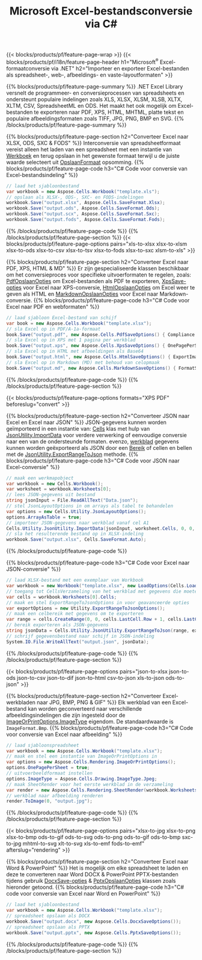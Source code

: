 ﻿---
title: Microsoft Excel-bestandsconversie via C# 
url: /nl/net/conversion/
description: Converteer Excel XLS, XLSX, ODS, CSV naar PDF, XPS, HTML, JPEG, HTML en vele andere populaire formaten met slechts enkele regels C# code.
---
{{< blocks/products/pf/feature-page-wrap >}}
{{< blocks/products/pf/i18n/feature-page-header h1="Microsoft<sup>&reg;</sup> Excel-formaatconversie via .NET" h2="Importeer en exporteer Excel-bestanden als spreadsheet-, web-, afbeeldings- en vaste-layoutformaten" >}}

{{% blocks/products/pf/feature-page-summary %}}
.NET Excel Library versnelt de programmeer- en conversieprocessen van spreadsheets en ondersteunt populaire indelingen zoals XLS, XLSX, XLSM, XLSB, XLTX, XLTM, CSV, SpreadsheetML en ODS. Het maakt het ook mogelijk om Excel-bestanden te exporteren naar PDF, XPS, HTML, MHTML, platte tekst en populaire afbeeldingsformaten zoals TIFF, JPG, PNG, BMP en SVG.
{{% /blocks/products/pf/feature-page-summary %}}

{{% blocks/products/pf/feature-page-section h2="Converteer Excel naar XLSX, ODS, SXC & FODS" %}}
Interconversie van spreadsheetformaat vereist alleen het laden van een spreadsheet met een instantie van [Werkboek](https://apireference.aspose.com/cells/net/aspose.cells/workbook) en terug opslaan in het gewenste formaat terwijl u de juiste waarde selecteert uit [OpslaanFormaat](https://apireference.aspose.com/cells/net/aspose.cells/saveformat) opsomming.
{{% blocks/products/pf/feature-page-code h3="C# Code voor conversie van Excel-bestandsindeling" %}}

```cs
// laad het sjabloonbestand
var workbook = new Aspose.Cells.Workbook("template.xls");
// opslaan als XLSX-, ODS-, SXC- en FODS-indelingen
workbook.Save("output.xlsx", Aspose.Cells.SaveFormat.Xlsx);
workbook.Save("output.ods", Aspose.Cells.SaveFormat.Ods);
workbook.Save("output.scx", Aspose.Cells.SaveFormat.Sxc);
workbook.Save("output.fods", Aspose.Cells.SaveFormat.Fods);

```
{{% /blocks/products/pf/feature-page-code %}}
{{% /blocks/products/pf/feature-page-section %}}
{{< blocks/products/pf/feature-page-options pairs="xls-to-xlsx xlsx-to-xlsm xlsx-to-ods xlsx-to-csv xlsx-to-tsv xlsx-to-fods xlsx-to-sxc xlsm-to-xls" >}}


{{% blocks/products/pf/feature-page-section h2="Converteer Excel naar PDF, XPS, HTML & MD" %}}
Er zijn gespecialiseerde klassen beschikbaar om het conversieproces voor specifieke uitvoerformaten te regelen, zoals: [PdfOpslaanOpties](https://apireference.aspose.com/cells/net/aspose.cells/pdfsaveoptions) om Excel-bestanden als PDF te exporteren, [XpsSave-opties](https://apireference.aspose.com/cells/net/aspose.cells/xpssaveoptions) voor Excel naar XPS-conversie, [HtmlOpslaanOpties](https://apireference.aspose.com/cells/net/aspose.cells/htmlsaveoptions) om Excel weer te geven als HTML en [MarkdownOpslaanOpties](https://apireference.aspose.com/cells/net/aspose.cells/markdownsaveoptions) voor Excel naar Markdown-conversie. 
{{% blocks/products/pf/feature-page-code h3="C# Code voor Excel naar PDF en webformaten" %}}

```cs
// laad sjabloon Excel-bestand van schijf
var book = new Aspose.Cells.Workbook("template.xlsx");
// sla Excel op in PDF/A-1a-formaat
book.Save("output.pdf", new Aspose.Cells.PdfSaveOptions() { Compliance = PdfComplianceVersion.PdfA1a });
// sla Excel op in XPS met 1 pagina per werkblad
book.Save("output.xps", new Aspose.Cells.XpsSaveOptions() { OnePagePerSheet = true });
// sla Excel op in HTML met afbeeldingen als Base64
book.Save("output.html", new Aspose.Cells.HtmlSaveOptions() { ExportImagesAsBase64 = true });
// sla Excel op in Markdown (MD) met behoud van celopmaak
book.Save("output.md", new Aspose.Cells.MarkdownSaveOptions() { FormatStrategy = Cells.CellValueFormatStrategy.CellStyle });

```
{{% /blocks/products/pf/feature-page-code %}}
{{% /blocks/products/pf/feature-page-section %}}

{{< blocks/products/pf/feature-page-options formats="XPS PDF" beforeslug="convert" >}}

{{% blocks/products/pf/feature-page-section h2="Converteer JSON naar Excel en Excel naar JSON" %}}
JSON-gegevens kunnen worden geïmporteerd in een instantie van: [Cells](https://apireference.aspose.com/cells/net/aspose.cells/cells) klas met hulp van [JsonUtility.ImportData](https://apireference.aspose.com/cells/net/aspose.cells.utility/jsonutility/methods/importdata) voor verdere verwerking of eenvoudige conversie naar een van de ondersteunde formaten. evenzo, [werkblad](https://apireference.aspose.com/cells/net/aspose.cells/worksheet) gegevens kunnen worden geëxporteerd als JSON door een [Bereik](https://apireference.aspose.com/cells/net/aspose.cells/range) of cellen en bellen met de [JsonUtility.ExportRangeToJson](https://apireference.aspose.com/cells/net/aspose.cells.utility/jsonutility/methods/exportrangetojson) methode.
{{% blocks/products/pf/feature-page-code h3="C# Code voor JSON naar Excel-conversie" %}}
```cs
// maak een werkmapobject
var workbook = new Cells.Workbook();
var worksheet = workbook.Worksheets[0];
// lees JSON-gegevens uit bestand
string jsonInput = File.ReadAllText("Data.json");
// stel JsonLayoutOptions in om arrays als tabel te behandelen
var options = new Cells.Utility.JsonLayoutOptions();
options.ArrayAsTable = true;
// importeer JSON-gegevens naar werkblad vanaf cel A1
Cells.Utility.JsonUtility.ImportData(jsonInput, worksheet.Cells, 0, 0, options);
// sla het resulterende bestand op in XLSX-indeling
workbook.Save("output.xlsx", Cells.SaveFormat.Auto); 

```
{{% /blocks/products/pf/feature-page-code %}}

{{% blocks/products/pf/feature-page-code h3="C# Code voor Excel naar JSON-conversie" %}}
```cs
// laad XLSX-bestand met een exemplaar van Workbook
var workbook = new Workbook("template.xlsx", new LoadOptions(Cells.LoadFormat.Auto));
// toegang tot CellsVerzameling van het werkblad met gegevens die moeten worden geconverteerd
var cells = workbook.Worksheets[0].Cells;
// maak en stel ExportRangeToJsonOptions in voor geavanceerde opties
var exportOptions = new Utility.ExportRangeToJsonOptions();
// maak een celbereik met gegevens om te exporteren
var range = cells.CreateRange(0, 0, cells.LastCell.Row + 1, cells.LastCell.Column + 1);
// bereik exporteren als JSON-gegevens
string jsonData = Cells.Utility.JsonUtility.ExportRangeToJson(range, exportOptions);
// schrijf gegevensbestand naar schijf in JSON-indeling
System.IO.File.WriteAllText("output.json", jsonData); 

```
{{% /blocks/products/pf/feature-page-code %}}
{{% /blocks/products/pf/feature-page-section %}}

{{< blocks/products/pf/feature-page-options pairs="json-to-xlsx json-to-ods json-to-csv json-to-dif json-to-html csv-to-json xls-to-json ods-to-json" >}}

{{% blocks/products/pf/feature-page-section h2="Converteer Excel-werkbladen naar JPG, BMP, PNG & GIF" %}}
Elk werkblad van een Excel-bestand kan worden geconverteerd naar verschillende afbeeldingsindelingen die zijn ingesteld door de [ImageOrPrintOptions.ImageType](https://apireference.aspose.com/cells/net/aspose.cells.rendering/imageorprintoptions/properties/imagetype) eigendom. De standaardwaarde is `ImageFormat.Bmp`.
{{% blocks/products/pf/feature-page-code h3="C# Code voor conversie van Excel naar afbeelding" %}}
```cs
// laad sjabloonspreadsheet
var workbook = new Aspose.Cells.Workbook("template.xlsx");
// maak en stel een instantie van ImageOrPrintOptions in
var options = new Aspose.Cells.Rendering.ImageOrPrintOptions();
options.OnePagePerSheet = true;
// uitvoerbeeldformaat instellen
options.ImageType = Aspose.Cells.Drawing.ImageType.Jpeg;
// maak SheetRender voor het eerste werkblad in de verzameling
var render = new Aspose.Cells.Rendering.SheetRender(workbook.Worksheets[0], options);
// werkblad naar afbeelding renderen
render.ToImage(0, "output.jpg");

```
{{% /blocks/products/pf/feature-page-code %}}
{{% /blocks/products/pf/feature-page-section %}}

{{< blocks/products/pf/feature-page-options pairs="xlsx-to-jpg xlsx-to-png xlsx-to-bmp ods-to-gif ods-to-svg ods-to-png ods-to-gif ods-to-bmp sxc-to-jpg mhtml-to-svg xlt-to-svg xls-to-emf fods-to-emf" afterslug="rendering" >}}

{{% blocks/products/pf/feature-page-section h2="Converteer Excel naar Word & PowerPoint" %}}
Het is mogelijk om elke spreadsheet te laden en deze te converteren naar Word DOCX & PowerPoint PPTX-bestanden tijdens gebruik [DocxSave-opties](https://apireference.aspose.com/cells/net/aspose.cells/docxsaveoptions) & [PptxOpslaanOpties](https://apireference.aspose.com/cells/net/aspose.cells/pptxsaveoptions) klassen zoals hieronder getoond.
{{% blocks/products/pf/feature-page-code h3="C# code voor conversie van Excel naar Word en PowerPoint" %}}
```cs
// laad het sjabloonbestand
var workbook = new Aspose.Cells.Workbook("template.xlsx");
// spreadsheet opslaan als DOCX
workbook.Save("output.docx", new Aspose.Cells.DocxSaveOptions());
// spreadsheet opslaan als PPTX
workbook.Save("output.pptx", new Aspose.Cells.PptxSaveOptions());

```
{{% /blocks/products/pf/feature-page-code %}}
{{% /blocks/products/pf/feature-page-section %}}